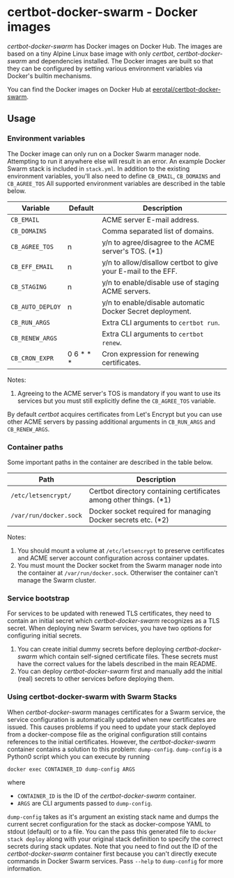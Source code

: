 # certbot-docker-swarm - Docker images

*certbot-docker-swarm* has Docker images on Docker Hub. The images are based on
a tiny Alpine Linux base image with only *certbot*, *certbot-docker-swarm* and
dependencies installed. The Docker images are built so that they can be configured
by setting various environment variables via Docker's builtin mechanisms.

You can find the Docker images on Docker Hub at
[eerotal/certbot-docker-swarm](https://hub.docker.com/repository/docker/eerotal/certbot-docker-swarm).

## Usage

### Environment variables

The Docker image can only run on a Docker Swarm manager node. Attempting to run it
anywhere else will result in an error. An example Docker Swarm stack is included in
`stack.yml`. In addition to the existing environment variables, you'll also need to
define `CB_EMAIL`, `CB_DOMAINS` and `CB_AGREE_TOS` All supported environment variables
are described in the table below.

| Variable           | Default   | Description                                                   |
|--------------------|-----------|---------------------------------------------------------------|
| `CB_EMAIL`         |           | ACME server E-mail address.                                   |
| `CB_DOMAINS`       |           | Comma separated list of domains.                              |
| `CB_AGREE_TOS`     | n         | y/n to agree/disagree to the ACME server's TOS. (*1)          |
| `CB_EFF_EMAIL`     | n         | y/n to allow/disallow certbot to give your E-mail to the EFF. |
| `CB_STAGING`       | n         | y/n to enable/disable use of staging ACME servers.            |
| `CB_AUTO_DEPLOY`   | n         | y/n to enable/disable automatic Docker Secret deployment.     |
| `CB_RUN_ARGS`      |           | Extra CLI arguments to `certbot run`.                         |
| `CB_RENEW_ARGS`    |           | Extra CLI arguments to `certbot renew`.                       |
| `CB_CRON_EXPR`     | 0 6 * * * | Cron expression for renewing certificates.                    |

Notes:

1. Agreeing to the ACME server's TOS is mandatory if you want to use its services
   but you must still explicitly define the `CB_AGREE_TOS` variable.

By default *certbot* acquires certificates from Let's Encrypt but you can use other
ACME servers by passing additional arguments in `CB_RUN_ARGS` and `CB_RENEW_ARGS`.

### Container paths

Some important paths in the container are described in the table below.

| Path                   | Description                                                         |
|------------------------|---------------------------------------------------------------------|
| `/etc/letsencrypt/`    | Certbot directory containing certificates among other things. (*1)  |
| `/var/run/docker.sock` | Docker socket required for managing Docker secrets etc. (*2)        |

Notes:

1. You should mount a volume at `/etc/letsencrypt` to preserve certificates and
   ACME server account configuration across container updates.
2. You must mount the Docker socket from the Swarm manager node into the container
   at `/var/run/docker.sock`. Otherwiser the container can't manage the Swarm cluster.

### Service bootstrap

For services to be updated with renewed TLS certificates, they need to contain
an initial secret which *certbot-docker-swarm* recognizes as a TLS secret. When
deploying new Swarm services, you have two options for configuring initial
secrets.

1. You can create initial dummy secrets before deploying *certbot-docker-swarm*
   which contain self-signed certificate files. These secrets must have the
   correct values for the labels described in the main README.
2. You can deploy *certbot-docker-swarm* first and manually add the initial
   (real) secrets to other services before deploying them.

### Using certbot-docker-swarm with Swarm Stacks

When *certbot-docker-swarm* manages certificates for a Swarm service, the
service configuration is automatically updated when new certificates are
issued. This causes problems if you need to update your stack deployed from
a docker-compose file as the original configuration still contains references
to the initial certificates. However, the *certbot-docker-swarm* container
contains a solution to this problem: `dump-config`. `dump-config` is a Python0
script which you can execute by running

`docker exec CONTAINER_ID dump-config ARGS`

where

- `CONTAINER_ID` is the ID of the *certbot-docker-swarm* container.
- `ARGS` are CLI arguments passed to `dump-config`.

`dump-config` takes as it's argument an existing stack name and dumps the
current secret configuration for the stack as docker-compose YAML to stdout
(default) or to a file. You can the pass this generated file to `docker stack
deploy` along with your original stack definition to specify the correct
secrets during stack updates. Note that you need to find out the ID of the
*certbot-docker-swarm* container first because you can't directly execute
commands in Docker Swarm services. Pass `--help` to `dump-config` for more
information.
